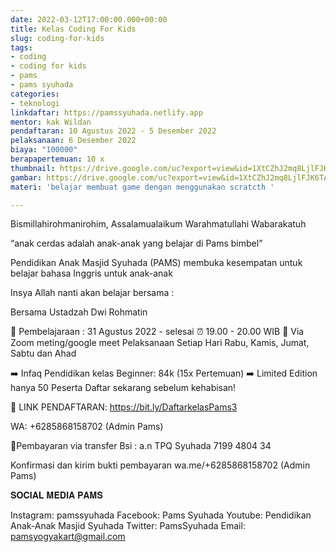 ```yaml
---
date: 2022-03-12T17:00:00.000+00:00
title: Kelas Coding For Kids
slug: coding-for-kids
tags:
- coding
- coding for kids
- pams
- pams syuhada
categories:
- teknologi
linkdaftar: https://pamssyuhada.netlify.app
mentor: kak Wildan
pendaftaran: 10 Agustus 2022 - 5 Desember 2022
pelaksanaan: 6 Desember 2022
biaya: "100000"
berapapertemuan: 10 x
thumbnail: https://drive.google.com/uc?export=view&id=1XtCZhJ2mq8LjlFJK6TA0fmo2qi5aRyes
gambar: https://drive.google.com/uc?export=view&id=1XtCZhJ2mq8LjlFJK6TA0fmo2qi5aRyes
materi: 'belajar membuat game dengan menggunakan scratcth '

---
```

Bismillahirohmanirohim,
Assalamualaikum Warahmatullahi Wabarakatuh

“anak cerdas adalah anak-anak yang belajar di Pams bimbel”

Pendidikan Anak Masjid Syuhada (PAMS) membuka kesempatan untuk belajar bahasa Inggris untuk anak-anak

Insya Allah nanti akan belajar bersama :

Bersama Ustadzah Dwi Rohmatin

📖 Pembelajaraan : 31 Agustus 2022 - selesai
⏰ 19.00 - 20.00 WIB
📱 Via Zoom meting/google meet
Pelaksanaan Setiap Hari Rabu, Kamis, Jumat, Sabtu dan Ahad

➡️ Infaq Pendidikan kelas Beginner: 84k (15x Pertemuan)
➡️ Limited Edition hanya 50 Peserta
Daftar sekarang sebelum kehabisan!

📒 LINK PENDAFTARAN:
https://bit.ly/DaftarkelasPams3

WA: +6285868158702 (Admin Pams)

💸Pembayaran via transfer
Bsi : a.n TPQ Syuhada
7199 4804 34

Konfirmasi dan kirim bukti pembayaran
wa.me/+6285868158702 (Admin Pams)


𝐒𝐎𝐂𝐈𝐀𝐋 𝐌𝐄𝐃𝐈𝐀 𝐏𝐀𝐌𝐒

Instagram: pamssyuhada
Facebook: Pams Syuhada
Youtube: Pendidikan Anak-Anak Masjid Syuhada
Twitter: PamsSyuhada
Email: pamsyogyakart@gmail.com